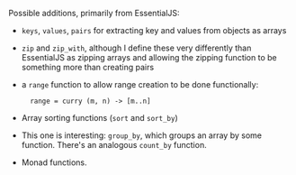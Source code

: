 Possible additions, primarily from EssentialJS:

* `keys`, `values`, `pairs` for extracting key and values from objects as arrays

* `zip` and `zip_with`, although I define these very differently than EssentialJS as zipping arrays and allowing the zipping function to be something more than creating pairs

* a `range` function to allow range creation to be done functionally:

        range = curry (m, n) -> [m..n]

* Array sorting functions (`sort` and `sort_by`)

* This one is interesting: `group_by`, which groups an array by some function. There's an analogous `count_by` function.

* Monad functions.